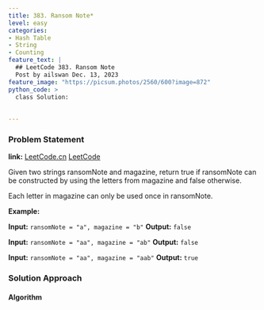 ```yaml
---
title: 383. Ransom Note*
level: easy
categories:
- Hash Table
- String
- Counting
feature_text: |
  ## LeetCode 383. Ransom Note
  Post by ailswan Dec. 13, 2023
feature_image: "https://picsum.photos/2560/600?image=872"
python_code: >
  class Solution:
      
         
---
```


### Problem Statement
**link:**
[LeetCode.cn](https://leetcode.cn/problems/ransom-note/)
[LeetCode](https://leetcode.com/problems/ransom-note/)

Given two strings ransomNote and magazine, return true if ransomNote can be constructed by using the letters from magazine and false otherwise.

Each letter in magazine can only be used once in ransomNote.
 
**Example:**

**Input:** `ransomNote = "a", magazine = "b"`
**Output:** `false`
 
**Input:** `ransomNote = "aa", magazine = "ab"`
**Output:** `false`

**Input:** `ransomNote = "aa", magazine = "aab"`
**Output:** `true`

### Solution Approach
 

#### Algorithm
 